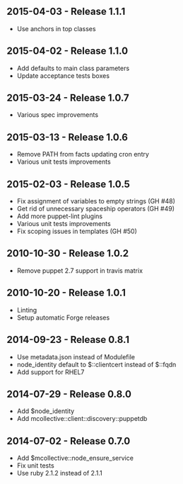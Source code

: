 ## 2015-04-03 - Release 1.1.1

- Use anchors in top classes

## 2015-04-02 - Release 1.1.0

- Add defaults to main class parameters
- Update acceptance tests boxes

## 2015-03-24 - Release 1.0.7

- Various spec improvements

## 2015-03-13 - Release 1.0.6

- Remove PATH from facts updating cron entry
- Various unit tests improvements

## 2015-02-03 - Release 1.0.5

- Fix assignment of variables to empty strings (GH #48)
- Get rid of unnecessary spaceship operators (GH #49)
- Add more puppet-lint plugins
- Various unit tests improvements
- Fix scoping issues in templates (GH #50)

## 2010-10-30 - Release 1.0.2

- Remove puppet 2.7 support in travis matrix

## 2010-10-20 - Release 1.0.1

- Linting
- Setup automatic Forge releases

## 2014-09-23 - Release 0.8.1

- Use metadata.json instead of Modulefile
- node_identity default to $::clientcert instead of $::fqdn
- Add support for RHEL7

## 2014-07-29 - Release 0.8.0

- Add $node_identity
- Add mcollective::client::discovery::puppetdb

## 2014-07-02 - Release 0.7.0

- Add $mcollective::node_ensure_service
- Fix unit tests
- Use ruby 2.1.2 instead of 2.1.1
